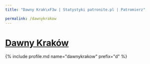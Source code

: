 ```yaml
---
title: "Dawny Krak\xF3w | Statystyki patronite.pl | Patromierz"

permalink: /dawnykrakow
---
```


# [Dawny Kraków](https://patronite.pl/dawnykrakow)

{% include profile.md name="dawnykrakow" prefix="d" %}
